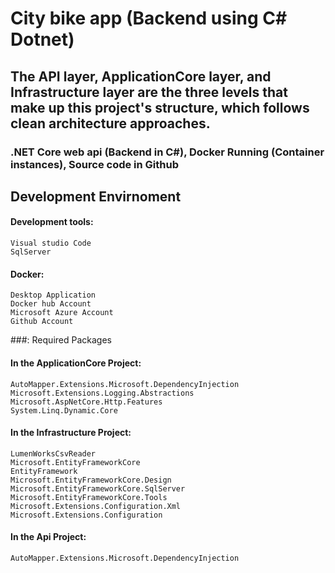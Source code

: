 # City bike app (Backend using C# Dotnet)
## The API layer, ApplicationCore layer, and Infrastructure layer are the three levels that make up this project's structure, which follows clean architecture approaches.
### .NET Core web api (Backend in C#), Docker Running (Container instances), Source code in Github
## Development Envirnoment
#### Development tools:
	Visual studio Code
	SqlServer

#### Docker:
	Desktop Application
	Docker hub Account
	Microsoft Azure Account
	Github Account
###: Required Packages
#### In the ApplicationCore Project:
	AutoMapper.Extensions.Microsoft.DependencyInjection
	Microsoft.Extensions.Logging.Abstractions
	Microsoft.AspNetCore.Http.Features
	System.Linq.Dynamic.Core
#### In the Infrastructure Project:
	LumenWorksCsvReader
	Microsoft.EntityFrameworkCore
	EntityFramework
	Microsoft.EntityFrameworkCore.Design
	Microsoft.EntityFrameworkCore.SqlServer
	Microsoft.EntityFrameworkCore.Tools
	Microsoft.Extensions.Configuration.Xml
	Microsoft.Extensions.Configuration
#### In the Api Project:
	AutoMapper.Extensions.Microsoft.DependencyInjection
	
